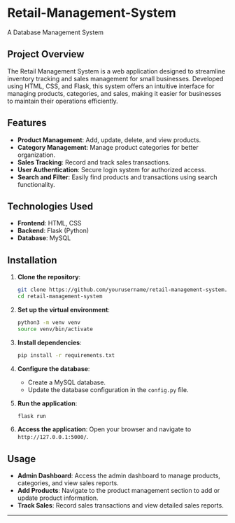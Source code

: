 # Retail-Management-System
A Database Management System


## Project Overview

The Retail Management System is a web application designed to streamline inventory tracking and sales management for small businesses. Developed using HTML, CSS, and Flask, this system offers an intuitive interface for managing products, categories, and sales, making it easier for businesses to maintain their operations efficiently.

## Features

- **Product Management**: Add, update, delete, and view products.
- **Category Management**: Manage product categories for better organization.
- **Sales Tracking**: Record and track sales transactions.
- **User Authentication**: Secure login system for authorized access.
- **Search and Filter**: Easily find products and transactions using search functionality.

## Technologies Used

- **Frontend**: HTML, CSS
- **Backend**: Flask (Python)
- **Database**: MySQL

## Installation

1. **Clone the repository**:
    ```bash
    git clone https://github.com/yourusername/retail-management-system.git
    cd retail-management-system
    ```

2. **Set up the virtual environment**:
    ```bash
    python3 -m venv venv
    source venv/bin/activate
    ```

3. **Install dependencies**:
    ```bash
    pip install -r requirements.txt
    ```

4. **Configure the database**:
    - Create a MySQL database.
    - Update the database configuration in the `config.py` file.

5. **Run the application**:
    ```bash
    flask run
    ```

6. **Access the application**:
    Open your browser and navigate to `http://127.0.0.1:5000/`.

## Usage

- **Admin Dashboard**: Access the admin dashboard to manage products, categories, and view sales reports.
- **Add Products**: Navigate to the product management section to add or update product information.
- **Track Sales**: Record sales transactions and view detailed sales reports.


---

